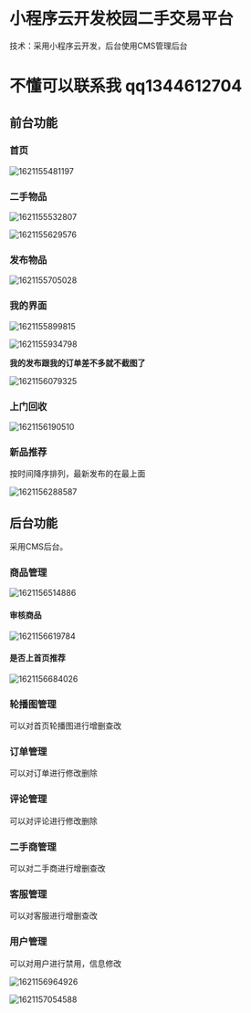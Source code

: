 # 小程序云开发校园二手交易平台

技术：采用小程序云开发，后台使用CMS管理后台

# 不懂可以联系我 qq1344612704

## 前台功能

### 首页

![1621155481197](readme/shouye.png)

### 二手物品

![1621155532807](readme/ershou.png)

![1621155629576](readme/detail.png)

### 发布物品

![1621155705028](readme/fabu.png)

### 我的界面

![1621155899815](readme/wode.png)

![1621155934798](readme/dingdan.png)

**我的发布跟我的订单差不多就不截图了**

![1621156079325](readme/shenhe.png)

### 上门回收

![1621156190510](readme/huishou.png)

### 新品推荐

按时间降序排列，最新发布的在最上面

![1621156288587](readme/xinping.png)

## 后台功能

采用CMS后台。

### 商品管理

![1621156514886](readme/1.png)

#### 审核商品

![1621156619784](readme/2.png)

#### 是否上首页推荐

![1621156684026](readme/3.png)

### 轮播图管理

可以对首页轮播图进行增删查改

### 订单管理

可以对订单进行修改删除

### 评论管理

可以对评论进行修改删除

### 二手商管理

可以对二手商进行增删查改

### 客服管理

可以对客服进行增删查改

### 用户管理

可以对用户进行禁用，信息修改

![1621156964926](readme/4.png)

![1621157054588](readme/5.png)

# 
